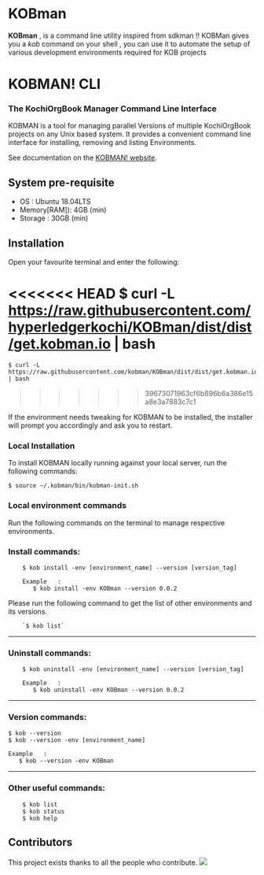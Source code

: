 # KOBman

**KOBman** , is a command line utility inspired from sdkman !!
KOBMan gives you a *kob* command on your shell , you can use it to automate the setup of various development environments required for KOB projects  


# KOBMAN! CLI
### The KochiOrgBook Manager Command Line Interface<!--Text-->

<!--Text-->

<!--
<!--[![Build Status](https://travis-ci.org/kobman/kobman-cli.svg?branch=master)](https://travis-ci.org/kobman/kobman-cli)
[![Latest Version](https://api.bintray.com/packages/kobman/generic/kobman-cli/images/download.svg) ](https://bintray.com/kobman/generic/kobman-cli/_latestVersion)
[![Backers on Open Collective](https://opencollective.com/kobman/backers/badge.svg)](#backers)
[![Sponsors on Open Collective](https://opencollective.com/kobman/sponsors/badge.svg)](#sponsors)
[![Slack](https://slack.kobman.io/badge.svg)](https://slack.kobman.io)
-->

KOBMAN is a tool for managing parallel Versions of multiple KochiOrgBook projects on any Unix based system. It provides a convenient command line interface for installing, removing and listing Environments.

See documentation on the [KOBMAN! website](https://kobman.github.io).

## System pre-requisite

  - OS          : Ubuntu 18.04LTS
  - Memory[RAM]): 4GB (min)
  - Storage     : 30GB (min)


## Installation

Open your favourite terminal and enter the following:

<<<<<<< HEAD
    $ curl -L https://raw.githubusercontent.com/hyperledgerkochi/KOBman/dist/dist/get.kobman.io | bash
=======
    $ curl -L https://raw.githubusercontent.com/kobman/KOBman/dist/dist/get.kobman.io | bash
>>>>>>> 39673071963cf6b896b6a386e15a8e3a7883c7c1

If the environment needs tweaking for KOBMAN to be installed, the installer will prompt you accordingly and ask you to restart.


### Local Installation

To install KOBMAN locally running against your local server, run the following commands:


	$ source ~/.kobman/bin/kobman-init.sh


### Local environment commands

Run the following commands on the terminal to manage respective environments.

### Install commands:

        $ kob install -env [environment_name] --version [version_tag]

        Example   :
           $ kob install -env KOBman --version 0.0.2

Please run the following command to get the list of other environments and its versions.

	   	`$ kob list`

____________________

### Uninstall commands:

        $ kob uninstall -env [environment_name] --version [version_tag]

        Example   :
           $ kob uninstall -env KOBman --version 0.0.2

____________________

### Version commands:

    $ kob --version
    $ kob --version -env [environment_name]

    Example   :
       $ kob --version -env KOBman

____________________

### Other useful commands:        

        $ kob list
        $ kob status        
        $ kob help     

## Contributors

This project exists thanks to all the people who contribute.
<a href="https://github.com/kobman/KOBman/graphs/contributors"><img src="https://i.stack.imgur.com/kk4j4.jpg" /></a>
